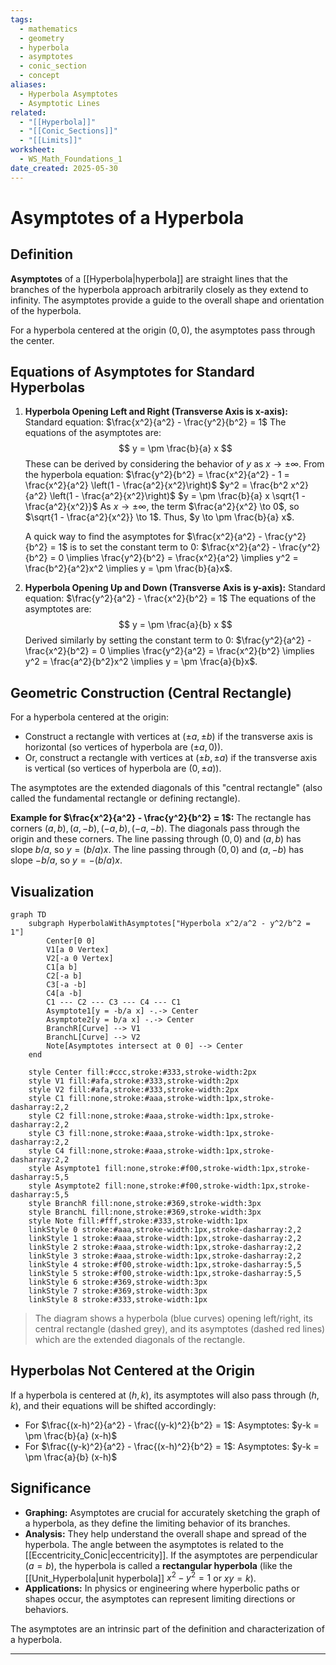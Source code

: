 ```yaml
---
tags:
  - mathematics
  - geometry
  - hyperbola
  - asymptotes
  - conic_section
  - concept
aliases:
  - Hyperbola Asymptotes
  - Asymptotic Lines
related:
  - "[[Hyperbola]]"
  - "[[Conic_Sections]]"
  - "[[Limits]]"
worksheet:
  - WS_Math_Foundations_1
date_created: 2025-05-30
---
```

# Asymptotes of a Hyperbola

## Definition
**Asymptotes** of a [[Hyperbola|hyperbola]] are straight lines that the branches of the hyperbola approach arbitrarily closely as they extend to infinity. The asymptotes provide a guide to the overall shape and orientation of the hyperbola.

For a hyperbola centered at the origin $(0,0)$, the asymptotes pass through the center.

## Equations of Asymptotes for Standard Hyperbolas

1.  **Hyperbola Opening Left and Right (Transverse Axis is x-axis):**
    Standard equation: $\frac{x^2}{a^2} - \frac{y^2}{b^2} = 1$
    The equations of the asymptotes are:
    $$ y = \pm \frac{b}{a} x $$
    These can be derived by considering the behavior of $y$ as $x \to \pm \infty$. From the hyperbola equation:
    $\frac{y^2}{b^2} = \frac{x^2}{a^2} - 1 = \frac{x^2}{a^2} \left(1 - \frac{a^2}{x^2}\right)$
    $y^2 = \frac{b^2 x^2}{a^2} \left(1 - \frac{a^2}{x^2}\right)$
    $y = \pm \frac{b}{a} x \sqrt{1 - \frac{a^2}{x^2}}$
    As $x \to \pm \infty$, the term $\frac{a^2}{x^2} \to 0$, so $\sqrt{1 - \frac{a^2}{x^2}} \to 1$.
    Thus, $y \to \pm \frac{b}{a} x$.

    A quick way to find the asymptotes for $\frac{x^2}{a^2} - \frac{y^2}{b^2} = 1$ is to set the constant term to 0:
    $\frac{x^2}{a^2} - \frac{y^2}{b^2} = 0 \implies \frac{y^2}{b^2} = \frac{x^2}{a^2} \implies y^2 = \frac{b^2}{a^2}x^2 \implies y = \pm \frac{b}{a}x$.

2.  **Hyperbola Opening Up and Down (Transverse Axis is y-axis):**
    Standard equation: $\frac{y^2}{a^2} - \frac{x^2}{b^2} = 1$
    The equations of the asymptotes are:
    $$ y = \pm \frac{a}{b} x $$
    Derived similarly by setting the constant term to 0:
    $\frac{y^2}{a^2} - \frac{x^2}{b^2} = 0 \implies \frac{y^2}{a^2} = \frac{x^2}{b^2} \implies y^2 = \frac{a^2}{b^2}x^2 \implies y = \pm \frac{a}{b}x$.

## Geometric Construction (Central Rectangle)
For a hyperbola centered at the origin:
- Construct a rectangle with vertices at $(\pm a, \pm b)$ if the transverse axis is horizontal (so vertices of hyperbola are $(\pm a, 0)$).
- Or, construct a rectangle with vertices at $(\pm b, \pm a)$ if the transverse axis is vertical (so vertices of hyperbola are $(0, \pm a)$).

The asymptotes are the extended diagonals of this "central rectangle" (also called the fundamental rectangle or defining rectangle).

**Example for $\frac{x^2}{a^2} - \frac{y^2}{b^2} = 1$:**
The rectangle has corners $(a,b), (a,-b), (-a,b), (-a,-b)$. The diagonals pass through the origin and these corners. The line passing through $(0,0)$ and $(a,b)$ has slope $b/a$, so $y = (b/a)x$. The line passing through $(0,0)$ and $(a,-b)$ has slope $-b/a$, so $y = -(b/a)x$.

## Visualization

```mermaid
graph TD
    subgraph HyperbolaWithAsymptotes["Hyperbola x^2/a^2 - y^2/b^2 = 1"]
        Center[0 0]
        V1[a 0 Vertex]
        V2[-a 0 Vertex]
        C1[a b]
        C2[-a b]
        C3[-a -b]
        C4[a -b]
        C1 --- C2 --- C3 --- C4 --- C1
        Asymptote1[y = -b/a x] -.-> Center
        Asymptote2[y = b/a x] -.-> Center
        BranchR[Curve] --> V1
        BranchL[Curve] --> V2
        Note[Asymptotes intersect at 0 0] --> Center
    end

    style Center fill:#ccc,stroke:#333,stroke-width:2px
    style V1 fill:#afa,stroke:#333,stroke-width:2px
    style V2 fill:#afa,stroke:#333,stroke-width:2px
    style C1 fill:none,stroke:#aaa,stroke-width:1px,stroke-dasharray:2,2
    style C2 fill:none,stroke:#aaa,stroke-width:1px,stroke-dasharray:2,2
    style C3 fill:none,stroke:#aaa,stroke-width:1px,stroke-dasharray:2,2
    style C4 fill:none,stroke:#aaa,stroke-width:1px,stroke-dasharray:2,2
    style Asymptote1 fill:none,stroke:#f00,stroke-width:1px,stroke-dasharray:5,5
    style Asymptote2 fill:none,stroke:#f00,stroke-width:1px,stroke-dasharray:5,5
    style BranchR fill:none,stroke:#369,stroke-width:3px
    style BranchL fill:none,stroke:#369,stroke-width:3px
    style Note fill:#fff,stroke:#333,stroke-width:1px
    linkStyle 0 stroke:#aaa,stroke-width:1px,stroke-dasharray:2,2
    linkStyle 1 stroke:#aaa,stroke-width:1px,stroke-dasharray:2,2
    linkStyle 2 stroke:#aaa,stroke-width:1px,stroke-dasharray:2,2
    linkStyle 3 stroke:#aaa,stroke-width:1px,stroke-dasharray:2,2
    linkStyle 4 stroke:#f00,stroke-width:1px,stroke-dasharray:5,5
    linkStyle 5 stroke:#f00,stroke-width:1px,stroke-dasharray:5,5
    linkStyle 6 stroke:#369,stroke-width:3px
    linkStyle 7 stroke:#369,stroke-width:3px
    linkStyle 8 stroke:#333,stroke-width:1px
```
> The diagram shows a hyperbola (blue curves) opening left/right, its central rectangle (dashed grey), and its asymptotes (dashed red lines) which are the extended diagonals of the rectangle.

## Hyperbolas Not Centered at the Origin
If a hyperbola is centered at $(h,k)$, its asymptotes will also pass through $(h,k)$, and their equations will be shifted accordingly:
- For $\frac{(x-h)^2}{a^2} - \frac{(y-k)^2}{b^2} = 1$:
  Asymptotes: $y-k = \pm \frac{b}{a} (x-h)$
- For $\frac{(y-k)^2}{a^2} - \frac{(x-h)^2}{b^2} = 1$:
  Asymptotes: $y-k = \pm \frac{a}{b} (x-h)$

## Significance
- **Graphing:** Asymptotes are crucial for accurately sketching the graph of a hyperbola, as they define the limiting behavior of its branches.
- **Analysis:** They help understand the overall shape and spread of the hyperbola. The angle between the asymptotes is related to the [[Eccentricity_Conic|eccentricity]]. If the asymptotes are perpendicular ($a=b$), the hyperbola is called a **rectangular hyperbola** (like the [[Unit_Hyperbola|unit hyperbola]] $x^2-y^2=1$ or $xy=k$).
- **Applications:** In physics or engineering where hyperbolic paths or shapes occur, the asymptotes can represent limiting directions or behaviors.

The asymptotes are an intrinsic part of the definition and characterization of a hyperbola.

---